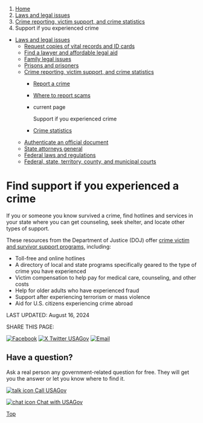 1. [Home](/)
2. [Laws and legal issues](/laws-and-legal-issues)
3. [Crime reporting, victim support, and crime statistics](/crime)
4. Support if you experienced crime

* [Laws and legal issues](/laws-and-legal-issues)
  + [Request copies of vital records and ID cards](/request-documents)
  + [Find a lawyer and affordable legal aid](/legal-aid)
  + [Family legal issues](/family-legal-issues)
  + [Prisons and prisoners](/prisons-prisoners)
  + [Crime reporting, victim support, and crime statistics](/crime)
    - [Report a crime](/report-crime)
    - [Where to report scams](/where-report-scams)
    - current page

      Support if you experienced crime
    - [Crime statistics](/crime-statistics)
  + [Authenticate an official document](/authenticate-us-document)
  + [State attorneys general](/state-attorney-general)
  + [Federal laws and regulations](/laws-and-regulations)
  + [Federal, state, territory, county, and municipal courts](/courts)

Find support if you experienced a crime
=======================================

If you or someone you know survived a crime, find hotlines and services in your state where you can get counseling, seek shelter, and locate other types of support.

These resources from the Department of Justice (DOJ) offer
[crime victim and survivor support programs,](https://ovc.ojp.gov/help-for-victims/overview)
including:

* Toll-free and online hotlines
* A directory of local and state programs specifically geared to the type of crime you have experienced
* Victim compensation to help pay for medical care, counseling, and other costs
* Help for older adults who have experienced fraud
* Support after experiencing terrorism or mass violence
* Aid for U.S. citizens experiencing crime abroad

LAST UPDATED:
August 16, 2024

SHARE THIS PAGE:

[![Facebook](/themes/custom/usagov/images/social-media-icons/Facebook_Icon.svg)](https://www.facebook.com/sharer/sharer.php?u=https://www.usa.gov/crime-victim-support&v=3)
[![X Twitter USAGov](/themes/custom/usagov/images/social-media-icons/X_Twitter_Icon.svg?version=2)](https://twitter.com/intent/tweet?source=webclient&text=https://www.usa.gov/crime-victim-support)
[![Email](/themes/custom/usagov/images/social-media-icons/Email_Icon.svg?version=2)](mailto:?subject=https://www.usa.gov/crime-victim-support)

Have a question?
----------------

Ask a real person any government-related question for free. They will get you the answer or let you know where to find it.

[![talk icon](/themes/custom/usagov/images/ICONS_talk.png)
Call USAGov](/phone)

[![chat icon](/themes/custom/usagov/images/ICONS_chat.png)
Chat with USAGov](/chat)

[Top](#main-content)